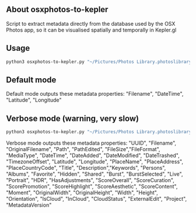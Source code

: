 ## About osxphotos-to-kepler
Script to extract metadata directly from the database used by the OSX Photos app, so it can be visualised spatially and temporally in Kepler.gl

## Usage
```sh
python3 osxphotos-to-kepler.py "~/Pictures/Photos Library.photoslibrary"
```

## Default mode

Default mode outputs these metadata properties:
"Filename", "DateTime", "Latitude", "Longitude"

## Verbose mode (warning, very slow)

```sh
python3 osxphotos-to-kepler.py "~/Pictures/Photos Library.photoslibrary" --verbose
```
Verbose mode outputs these metadata properties:
"UUID", "Filename", "OriginalFilename", "Path", "PathEdited", "FileSize","FileFormat", "MediaType", "DateTime", "DateAdded", "DateModified", "DateTrashed", "TimezoneOffset", "Latitude", "Longitude", "PlaceName", "PlaceAddress", "PlaceCountryCode", "Title", "Description","Keywords", "Persons", "Albums", "Favorite", "Hidden", "Shared", "Burst", "BurstSelected", "Live", "Portrait", "HDR", "HasAdjustments", "ScoreOverall", "ScoreCuration", "ScorePromotion", "ScoreHighlight", "ScoreAesthetic", "ScoreContent", "Moment", "OriginalWidth", "OriginalHeight", "Width", "Height", "Orientation", "IsCloud", "InCloud", "CloudStatus", "ExternalEdit", "Project", "MetadataVersion"
